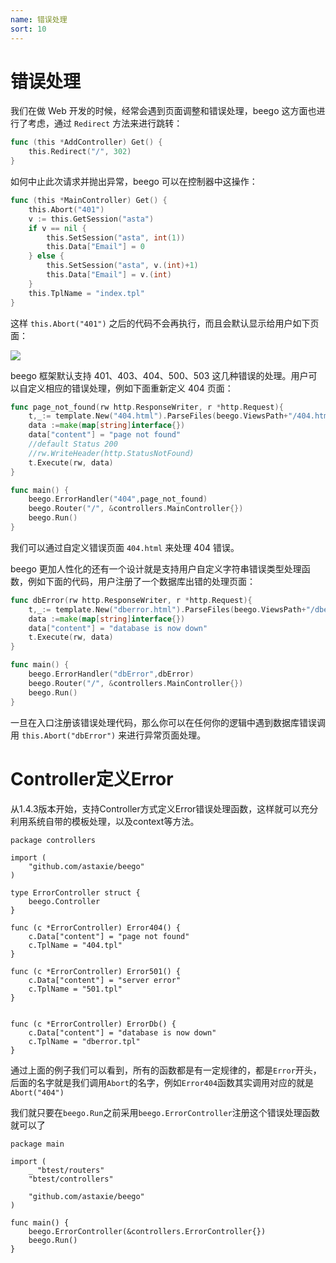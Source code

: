 ```yaml
---
name: 错误处理
sort: 10
---
```


# 错误处理

我们在做 Web 开发的时候，经常会遇到页面调整和错误处理，beego 这方面也进行了考虑，通过 `Redirect` 方法来进行跳转：

```go
func (this *AddController) Get() {
	this.Redirect("/", 302)
}
```

如何中止此次请求并抛出异常，beego 可以在控制器中这操作：

```go
func (this *MainController) Get() {
	this.Abort("401")
	v := this.GetSession("asta")
	if v == nil {
		this.SetSession("asta", int(1))
		this.Data["Email"] = 0
	} else {
		this.SetSession("asta", v.(int)+1)
		this.Data["Email"] = v.(int)
	}
	this.TplName = "index.tpl"
}
```

这样 `this.Abort("401")` 之后的代码不会再执行，而且会默认显示给用户如下页面：

![](../../images/401.png)

beego 框架默认支持 401、403、404、500、503 这几种错误的处理。用户可以自定义相应的错误处理，例如下面重新定义 404 页面：

```go
func page_not_found(rw http.ResponseWriter, r *http.Request){
	t,_:= template.New("404.html").ParseFiles(beego.ViewsPath+"/404.html")
	data :=make(map[string]interface{})
	data["content"] = "page not found"
	//default Status 200
	//rw.WriteHeader(http.StatusNotFound)
	t.Execute(rw, data)
}

func main() {
	beego.ErrorHandler("404",page_not_found)
	beego.Router("/", &controllers.MainController{})
	beego.Run()
}
```

我们可以通过自定义错误页面 `404.html` 来处理 404 错误。

beego 更加人性化的还有一个设计就是支持用户自定义字符串错误类型处理函数，例如下面的代码，用户注册了一个数据库出错的处理页面：

```go
func dbError(rw http.ResponseWriter, r *http.Request){
	t,_:= template.New("dberror.html").ParseFiles(beego.ViewsPath+"/dberror.html")
	data :=make(map[string]interface{})
	data["content"] = "database is now down"
	t.Execute(rw, data)
}

func main() {
	beego.ErrorHandler("dbError",dbError)
	beego.Router("/", &controllers.MainController{})
	beego.Run()
}
```

一旦在入口注册该错误处理代码，那么你可以在任何你的逻辑中遇到数据库错误调用 `this.Abort("dbError")` 来进行异常页面处理。

# Controller定义Error
从1.4.3版本开始，支持Controller方式定义Error错误处理函数，这样就可以充分利用系统自带的模板处理，以及context等方法。

```
package controllers

import (
	"github.com/astaxie/beego"
)

type ErrorController struct {
	beego.Controller
}

func (c *ErrorController) Error404() {
	c.Data["content"] = "page not found"
	c.TplName = "404.tpl"
}

func (c *ErrorController) Error501() {
	c.Data["content"] = "server error"
	c.TplName = "501.tpl"
}


func (c *ErrorController) ErrorDb() {
	c.Data["content"] = "database is now down"
	c.TplName = "dberror.tpl"
}
```
通过上面的例子我们可以看到，所有的函数都是有一定规律的，都是`Error`开头，后面的名字就是我们调用`Abort`的名字，例如`Error404`函数其实调用对应的就是`Abort("404")`


我们就只要在`beego.Run`之前采用`beego.ErrorController`注册这个错误处理函数就可以了

```
package main

import (
	_ "btest/routers"
	"btest/controllers"

	"github.com/astaxie/beego"
)

func main() {
	beego.ErrorController(&controllers.ErrorController{})
	beego.Run()
}

```
